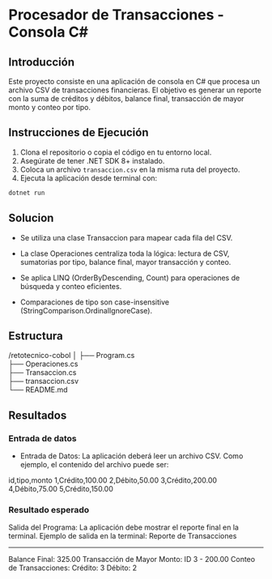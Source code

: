 # Procesador de Transacciones - Consola C#

## Introducción

Este proyecto consiste en una aplicación de consola en C# que procesa un archivo CSV de transacciones financieras. El objetivo es generar un reporte con la suma de créditos y débitos, balance final, transacción de mayor monto y conteo por tipo.

## Instrucciones de Ejecución

1. Clona el repositorio o copia el código en tu entorno local.
2. Asegúrate de tener .NET SDK 8+ instalado.
3. Coloca un archivo `transaccion.csv` en la misma ruta del proyecto.
4. Ejecuta la aplicación desde terminal con:

```bash
dotnet run
```

## Solucion

- Se utiliza una clase Transaccion para mapear cada fila del CSV.

- La clase Operaciones centraliza toda la lógica: lectura de CSV, sumatorias por tipo, balance final, mayor transacción y conteo.

- Se aplica LINQ (OrderByDescending, Count) para operaciones de búsqueda y conteo eficientes.

- Comparaciones de tipo son case-insensitive (StringComparison.OrdinalIgnoreCase).

## Estructura

/retotecnico-cobol
│
├── Program.cs  
├── Operaciones.cs  
├── Transaccion.cs  
├── transaccion.csv  
└── README.md

## Resultados

### Entrada de datos

- Entrada de Datos:
La aplicación deberá leer un archivo CSV. Como ejemplo, el contenido del archivo puede ser:

id,tipo,monto
1,Crédito,100.00
2,Débito,50.00
3,Crédito,200.00
4,Débito,75.00
5,Crédito,150.00

### Resultado esperado

Salida del Programa:
La aplicación debe mostrar el reporte final en la terminal.
Ejemplo de salida en la terminal:
Reporte de Transacciones

---

Balance Final: 325.00
Transacción de Mayor Monto: ID 3 - 200.00
Conteo de Transacciones: Crédito: 3 Débito: 2
